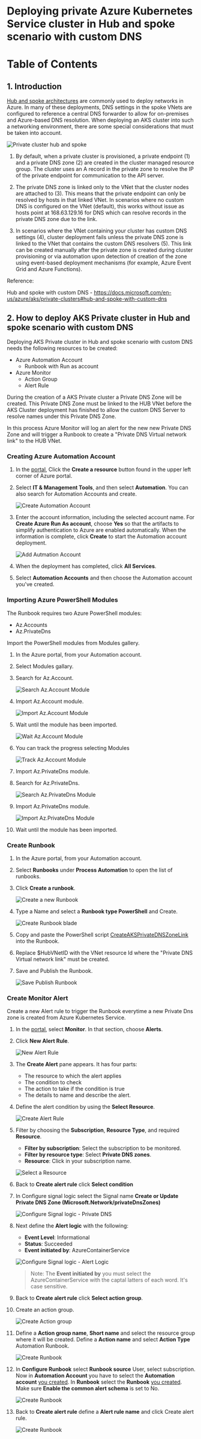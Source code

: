 Deploying private Azure Kubernetes Service cluster in Hub and spoke scenario with custom DNS
=====================================================================================

Table of Contents
=================

## 1. Introduction

[Hub and spoke architectures](https://docs.microsoft.com/azure/architecture/reference-architectures/hybrid-networking/hub-spoke) are commonly used to deploy networks in Azure. In many of these deployments, DNS settings in the spoke VNets are configured to reference a central DNS forwarder to allow for on-premises and Azure-based DNS resolution. When deploying an AKS cluster into such a networking environment, there are some special considerations that must be taken into account.

![Private cluster hub and spoke](media/aks-private-hub-spoke.png)

1. By default, when a private cluster is provisioned, a private endpoint (1) and a private DNS zone (2) are created in the cluster managed resource group. The cluster uses an A record in the private zone to resolve the IP of the private endpoint for communication to the API server.

2. The private DNS zone is linked only to the VNet that the cluster nodes are attached to (3). This means that the private endpoint can only be resolved by hosts in that linked VNet. In scenarios where no custom DNS is configured on the VNet (default), this works without issue as hosts point at 168.63.129.16 for DNS which can resolve records in the private DNS zone due to the link.

3. In scenarios where the VNet containing your cluster has custom DNS settings (4), cluster deployment fails unless the private DNS zone is linked to the VNet that contains the custom DNS resolvers (5). This link can be created manually after the private zone is created during cluster provisioning or via automation upon detection of creation of the zone using event-based deployment mechanisms (for example, Azure Event Grid and Azure Functions).

Reference:

Hub and spoke with custom DNS - https://docs.microsoft.com/en-us/azure/aks/private-clusters#hub-and-spoke-with-custom-dns


## 2. How to deploy AKS Private cluster in Hub and spoke scenario with custom DNS

Deploying AKS Private cluster in Hub and spoke scenario with custom DNS needs the following resources to be created:

- Azure Automation Account
    - Runbook with Run as account
- Azure Monitor
    - Action Group
    - Alert Rule

During the creation of a AKS Private cluster a Private DNS Zone will be created. This Private DNS Zone must be linked to the HUB VNet before the AKS Cluster deployment has finished to allow the custom DNS Server to resolve names under this Private DNS Zone.

In this process Azure Monitor will log an alert for the new new Private DNS Zone and will trigger a Runbook to create a "Private DNS Virtual network link" to the HUB VNet.

### Creating Azure Automation Account

1. In the [portal](https://portal.azure.com), Click the **Create a resource** button found in the upper left corner of Azure portal.

2. Select **IT & Management Tools**, and then select **Automation**. You can also search for Automation Accounts and create.

    ![Create Automation Account](media/image1.png)

3. Enter the account information, including the selected account name. For **Create Azure Run As account**, choose **Yes** so that the artifacts to simplify authentication to Azure are enabled automatically. When the information is complete, click **Create** to start the Automation account deployment.

    ![Add Autmation Account](media/image2-resize.png)

4. When the deployment has completed, click **All Services**.

5. Select **Automation Accounts** and then choose the Automation account you've created.

### Importing Azure PowerShell Modules

The Runbook requires two Azure PowerShell modules:
- Az.Accounts
- Az.PrivateDns

Import the PowerShell modules from Modules gallery.

1. In the Azure portal, from your Automation account.

2. Select Modules gallary.

3. Search for Az.Account.

    ![Search Az.Account Module](media/image3.png)

4. Import Az.Account module.

    ![Import Az.Account Module](media/image4.png)

5. Wait until the module has been imported.

    ![Wait Az.Account Module](media/image5-resize.png)

6. You can track the progress selecting Modules

    ![Track Az.Account Module](media/image8.png)

7. Import Az.PrivateDns module.

8. Search for Az.PrivateDns.

    ![Search Az.PrivateDns Module](media/image6.png)

9. Import Az.PrivateDns module.

    ![Import Az.PrivateDns Module](media/image7.png)

10. Wait until the module has been imported.

### Create Runbook

1. In the Azure portal, from your Automation account.

2. Select **Runbooks** under **Process Automation** to open the list of runbooks.

3. Click **Create a runbook**.

    ![Create a new Runbook](media/image13.png)

4. Type a Name and select a **Runbook type PowerShell** and Create.

    ![Create Runbook blade](media/image14-resize.png)

5. Copy and paste the PowerShell script [CreateAKSPrivateDNSZoneLink](CreateAKSPrivateDNSZoneLink.ps1) into the Runbook.

6. Replace $HubVNetID with the VNet resource Id where the "Private DNS Virtual network link" must be created.

7. Save and Publish the Runbook.

    ![Save Publish Runbook](media/image15.png)

### Create Monitor Alert

Create a new Alert rule to trigger the Runbook everytime a new Private Dns zone is created from Azure Kubernetes Service.

1. In the [portal](https://portal.azure.com/), select **Monitor**. In that section, choose **Alerts**.

2. Click **New Alert Rule**. 

    ![New Alert Rule](media/image17.png)

3. The **Create Alert** pane appears. It has four parts: 
    - The resource to which the alert applies
    - The condition to check
    - The action to take if the condition is true
    - The details to name and describe the alert. 

4. Define the alert condition by using the **Select Resource**.

    ![Create Alert Rule](media/image18.png)

5. Filter by choosing the **Subscription**, **Resource Type**, and required **Resource**.
    - **Filter by subscription**: Select the subscription to be monitored.
    - **Filter by resource type**: Select **Private DNS zones**.
    - **Resource**: Click in your subscription name.

    ![Select a Resource](media/image19-resize.png)

6. Back to **Create alert rule** click **Select condition**

7. In Configure signal logic select the Signal name **Create or Update Private DNS Zone (Microsoft.Network/privateDnsZones)**

    ![Configure Signal logic - Private DNS](media/image20-resize.png)

8. Next define the **Alert logic** with the following:
    - **Event Level**: Informational
    - **Status**: Succeeded
    - **Event initiated by**: AzureContainerService

    ![Configure Signal logic - Alert Logic](media/image21-resize.png)

    > Note: The **Event initiated by** you must select the AzureContainerService with the captal latters of each word. It's case sensitive.

9. Back to **Create alert rule** click **Select action group**.

10. Create an action group.

    ![Create Action group](media/image22-resize.png)

11. Define a **Action group name**, **Short name** and select the resource group where it will be created. Define a **Action name** and select **Action Type** Automation Runbook.

    ![Create Runbook](media/image23-resize.png)

12. In **Configure Runbook** select **Runbook source** User, select subscription. Now in **Automation Account** you have to select the **Automation account** [you created](https://github.com/Welasco/AKSDNSPrivateZoneAutoLinkHUBVNet#creating-azure-automation-account). In **Runbook** select the **Runbook** [you created](https://github.com/Welasco/AKSDNSPrivateZoneAutoLinkHUBVNet#create-runbook). Make sure **Enable the common alert schema** is set to No.

    ![Create Runbook](media/image24-resize.png)

13. Back to **Create alert rule** define a **Alert rule name** and click Create alert rule.

    ![Create Runbook](media/image25.png)

